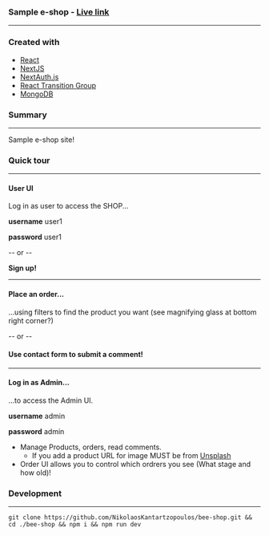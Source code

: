 ### Sample e-shop - [Live link](https://bee-shop-nk.vercel.app/shop)

---

### Created with

- [React](https://reactjs.org/)
- [NextJS](https://nextjs.org/)
- [NextAuth.js](https://next-auth.js.org/)
- [React Transition Group](http://reactcommunity.org/react-transition-group/)
- [MongoDB](https://www.mongodb.com/)

### Summary

---

Sample e-shop site!

### Quick tour

---
 #### User UI
 
 Log in as user to access the SHOP...
  
  **username**   user1
  
  **password**  user1
 
  -- or --  
  
  **Sign up!**

---

####  Place an order...

 ...using filters to find the product you want (see magnifying glass at bottom right corner?)

-- or --

#### Use contact form to submit a comment!

---

#### Log in as Admin... 

...to access the Admin UI.

 **username** admin
 
 **password** admin



  -  Manage Products, orders, read comments.
     - If you add a product URL for image MUST be from [Unsplash](https://unsplash.com/)
  -  Order UI allows you to control which ordrers you see (What stage and how old)!


### Development

---

```
git clone https://github.com/NikolaosKantartzopoulos/bee-shop.git && cd ./bee-shop && npm i && npm run dev
```


